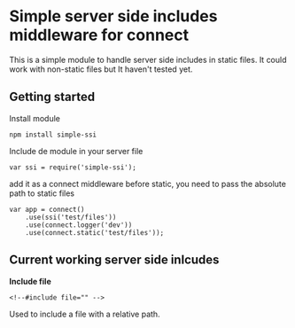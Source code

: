Simple server side includes middleware for connect
===

This is a simple module to handle server side includes in static files. It could work with non-static files but It haven't tested yet.

Getting started
--

Install module
```
npm install simple-ssi
```
Include de module in your server file

```
var ssi = require('simple-ssi');
```

add it as a connect middleware before static, you need to pass the absolute path to static files

```
var app = connect()
    .use(ssi('test/files'))
    .use(connect.logger('dev'))
    .use(connect.static('test/files'));
```

Current working server side inlcudes
---
**Include file**
```
<!--#include file="" -->
```
Used to include a file with a relative path.